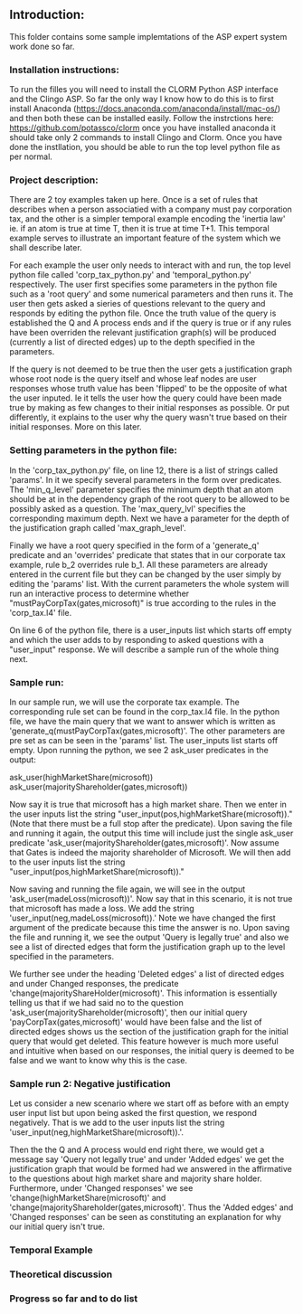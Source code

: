 ## Introduction:
This folder contains some sample implemtations of the ASP expert system work done so far. 

### Installation instructions:
To run the filles you will need to install the CLORM Python ASP interface and the Clingo ASP. So far the only way I know how to do this is to first install Anaconda (https://docs.anaconda.com/anaconda/install/mac-os/) and then both these can be installed easily. Follow the instrctions here: https://github.com/potassco/clorm once you have installed anaconda it should take only 2 commands to install Clingo and Clorm. Once you have done the instllation, you should be able to run the top level python file as per normal.

### Project description:
There are 2 toy examples taken up here. Once is a set of rules that describes when a person associatied with a company must pay corporation tax, and the other is a simpler temporal example encoding the 'inertia law' ie. if an atom is true at time T, then it is true at time T+1. This temporal example serves to illustrate an important feature of the system which we shall describe later. 

For each example the user only needs to interact with and run, the top level python file called 'corp_tax_python.py' and 'temporal_python.py' respectively. The user first specifies some parameters in the python file such as a 'root query' and some numerical parameters and then runs it. The user then gets asked a sieries of questions relevant to the query and responds by editing the python file. Once the truth value of the query is established the Q and A process ends and if the query is true or if any rules have been overriden the relevant justification graph(s) will be produced (currently a list of directed edges) up to the depth specified in the parameters. 

If the query is not deemed to be true then the user gets a justification graph whose root node is the query itself and whose leaf nodes are user responses whose truth value has been 'flipped' to be the opposite of what the user inputed. Ie it tells the user how the query could have been made true by making as few changes to their initial responses as possible. Or put differently, it explains to the user why the query wasn't true based on their initial responses. More on this later.  

### Setting parameters in the python file:
In the 'corp_tax_python.py' file, on line 12, there is a list of strings called 'params'. In it we specify several parameters in the form over predicates. The 'min_q_level' parameter specifies the minimum depth that an atom should be at in the dependency graph of the root query to be allowed to be possibly asked as a question. The 'max_query_lvl' specifies the corresponding maximum depth. Next we have a parameter for the depth of the justification graph called 'max_graph_level'. 

Finally we have a root query specified in the form of a 'generate_q' predicate and an 'overrides' predicate that states that in our corporate tax example, rule b_2 overrides rule b_1. All these parameters are already entered in the current file but they can be changed by the user simply by editing the 'params' list. With the current parameters the whole system will run an interactive process to determine whether "mustPayCorpTax(gates,microsoft)" is true according to the rules in the 'corp_tax.l4' file. 

On line 6 of the python file, there is a user_inputs list which starts off empty and which the user adds to by responding to asked questions with a "user_input" response. We will describe a sample run of the whole thing next. 

### Sample run:
In our sample run, we will use the corporate tax example. The corresponding rule set can be found in the corp_tax.l4 file. In the python file, we have the main query that we want to answer which is written as 
'generate_q(mustPayCorpTax(gates,microsoft)'. The other parameters are pre set as can be seen in the 'params' list. The user_inputs list starts off empty. Upon running the python, we see 2 ask_user predicates in the output:

ask_user(highMarketShare(microsoft))
ask_user(majorityShareholder(gates,microsoft))

Now say it is true that microsoft has a high market share. Then we enter in the user inputs list the string "user_input(pos,highMarketShare(microsoft))." (Note that there must be a full stop after the predicate). Upon saving the file and running it again, the output this time will include just the single ask_user predicate 'ask_user(majorityShareholder(gates,microsoft)'. Now assume that Gates is indeed the majority shareholder of Microsoft. We will then add to the user inputs list the string "user_input(pos,highMarketShare(microsoft))." 

Now saving and running the file again, we will see in the output 'ask_user(madeLoss(microsoft))'. Now say that in this scenario, it is not true that microsoft has made a loss. We add the string 'user_input(neg,madeLoss(microsoft)).' Note we have changed the first argument of the predicate because this time the answer is no. Upon saving the file and running it, we see the output 'Query is legally true' and also we see a list of directed edges that form the justification graph up to the level specified in the parameters. 

We further see under the heading 'Deleted edges' a list of directed edges and under Changed responses, the predicate 'change(majorityShareHolder(microsoft)'. This information is essentially telling us that if we had said no to the question 'ask_user(majorityShareholder(microsoft)', then our initial query 'payCorpTax(gates,microsoft)' would have been false and the list of directed edges shows us the section of the justification graph for the initial query that would get deleted. This feature however is much more useful and intuitive when based on our responses, the initial query is deemed to be false and we want to know why this is the case.  


### Sample run 2: Negative justification
Let us consider a new scenario where we start off as before with an empty user input list but upon being asked the first question, we respond negatively. That is we add to the user inputs list the string 'user_input(neg,highMarketShare(microsoft)).'. 

Then the the Q and A process would end right there, we would get a message say 'Query not legally true' and under 'Added edges' we get the justification graph that would be formed had we answered in the affirmative to the questions about high market share and majority share holder. Furthermore, under 'Changed responses' we see 'change(highMarketShare(microsoft)' and 'change(majorityShareholder(gates,microsoft)'. Thus the 'Added edges' and 'Changed responses' can be seen as constituting an explanation for why our initial query isn't true.    

### Temporal Example


### Theoretical discussion


### Progress so far and to do list

